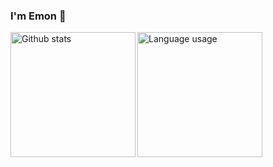 ### I'm Emon 👋


<img height=200 align="left" alt="Github stats" src="https://github-readme-stats.vercel.app/api?username=R-antDev&show_icons=true"/>
<img height=200 align="left" alt="Language usage" src="https://github-readme-stats.vercel.app/api/top-langs/?username=R-antDev&layout=donut"/>
